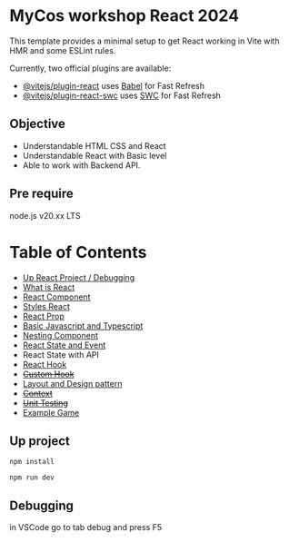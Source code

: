 # MyCos workshop React  2024

This template provides a minimal setup to get React working in Vite with HMR and some ESLint rules.

Currently, two official plugins are available:

- [@vitejs/plugin-react](https://github.com/vitejs/vite-plugin-react/blob/main/packages/plugin-react/README.md) uses [Babel](https://babeljs.io/) for Fast Refresh
- [@vitejs/plugin-react-swc](https://github.com/vitejs/vite-plugin-react-swc) uses [SWC](https://swc.rs/) for Fast Refresh

## Objective
- Understandable HTML CSS and React
- Understandable React with Basic level
- Able to work with Backend API.

## Pre require
node.js v20.xx LTS


# Table of Contents
- [Up React Project / Debugging](#up-project)
- [What is React](./docs/WhatIsReact.md)
- [React Component](./docs/ReactComponent.md)
- [Styles React](./docs/Css.md)
- [React Prop](./docs/ReactProp.md)
- [Basic Javascript and Typescript](./docs/BasicTypescript.md)
- [Nesting Component](./docs/NestingComponent.md)
- [React State and Event](./docs/StateAndEvent.md)
- React State with API
- [React Hook](./docs/ReactHook.md)
- ~~[Custom Hook](./docs/CustomHook.md)~~
- [Layout and Design pattern](./docs/Design%20Pattern.md)
- ~~[Context](./docs/useContext.md)~~
- ~~[Unit Testing](./docs/UnitTesting.md)~~
- [Example Game](./docs/ExampleGame.md)

## Up project
```
npm install

npm run dev
```

## Debugging
in VSCode go to tab debug and press F5